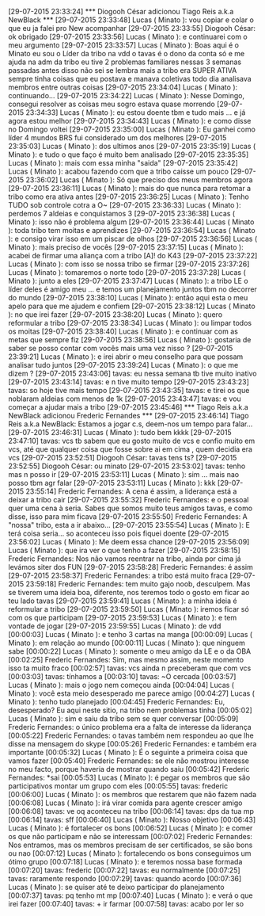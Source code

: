 [29-07-2015 23:33:24] *** Diogooh César adicionou Tiago Reis a.k.a NewBlack ***
[29-07-2015 23:33:48] Lucas ( Minato ): vou copiar e colar o que eu ja falei pro New acompanhar
[29-07-2015 23:33:55] Diogooh César: ok obrigado
[29-07-2015 23:33:56] Lucas ( Minato ): e continuarei com o meu argumento
[29-07-2015 23:33:57] Lucas ( Minato ): Boas
aqui é o Minato
eu sou o Líder da tribo na vdd
o tavas é o dono da conta só
e me ajuda na adm da tribo
eu tive 2 problemas familiares nessas 3 semanas passadas
antes disso não sei se lembra
mais a tribo era SUPER ATIVA
sempre tinha coisas que eu postava e manava coletivas todo dia
analisava membros entre outras coisas
[29-07-2015 23:34:04] Lucas ( Minato ): continuando...
[29-07-2015 23:34:22] Lucas ( Minato ): Nesse Domingo, consegui resolver as coisas meu sogro estava quase morrendo
[29-07-2015 23:34:33] Lucas ( Minato ): eu estou doente tbm e tudo mais ... e já agora estou melhor
[29-07-2015 23:34:43] Lucas ( Minato ): e como disse no Domingo voltei
[29-07-2015 23:35:00] Lucas ( Minato ): Eu ganhei como líder 4 mundos BRS fui considerado um dos melhores
[29-07-2015 23:35:03] Lucas ( Minato ): dos ultimos anos
[29-07-2015 23:35:19] Lucas ( Minato ): e tudo o que faço é muito bem analisado
[29-07-2015 23:35:35] Lucas ( Minato ): mais com essa minha "saida"
[29-07-2015 23:35:42] Lucas ( Minato ): acabou fazendo com que a tribo caisse um pouco
[29-07-2015 23:36:02] Lucas ( Minato ): Só que preciso dos meus membros agora
[29-07-2015 23:36:11] Lucas ( Minato ): mais do que nunca para retomar a tribo como era ativa antes
[29-07-2015 23:36:25] Lucas ( Minato ): Tenho TUDO sob controle cotra a O~
[29-07-2015 23:36:33] Lucas ( Minato ): perdemos 7 aldeias e conquistamos 3
[29-07-2015 23:36:38] Lucas ( Minato ): isso não é problema algum
[29-07-2015 23:36:44] Lucas ( Minato ): toda tribo tem moitas e aprendizes
[29-07-2015 23:36:54] Lucas ( Minato ): e consigo virar isso em um piscar de olhos
[29-07-2015 23:36:56] Lucas ( Minato ): mais preciso de vocês
[29-07-2015 23:37:15] Lucas ( Minato ): acabei de firmar uma aliança com a tribo [A]! do K43
[29-07-2015 23:37:22] Lucas ( Minato ): com isso se nossa tribo se firmar
[29-07-2015 23:37:26] Lucas ( Minato ): tomaremos o norte todo
[29-07-2015 23:37:28] Lucas ( Minato ): junto a eles
[29-07-2015 23:37:47] Lucas ( Minato ): a tribo LE o líder deles é amigo meu ... e temos um planejamento juntos tbm no decorrer do mundo
[29-07-2015 23:38:10] Lucas ( Minato ): então aqui esta o meu apelo para que me ajudem e confiem
[29-07-2015 23:38:12] Lucas ( Minato ): no que irei fazer
[29-07-2015 23:38:20] Lucas ( Minato ): quero reformular a tribo
[29-07-2015 23:38:34] Lucas ( Minato ): ou limpar todos os moitas
[29-07-2015 23:38:40] Lucas ( Minato ): e continuar com as metas que sempre fiz
[29-07-2015 23:38:56] Lucas ( Minato ): gostaria de saber se posso contar com vocês mais uma vez nisso ?
[29-07-2015 23:39:21] Lucas ( Minato ): e irei abrir o meu conselho para que possam analisar tudo juntos
[29-07-2015 23:39:24] Lucas ( Minato ): o que me dizem ?
[29-07-2015 23:43:06] tavas: eu nessa semana tb tive muito inativo
[29-07-2015 23:43:14] tavas: e n tive muito tempo
[29-07-2015 23:43:23] tavas: so hoje tive mais tempo
[29-07-2015 23:43:35] tavas: e tirei os que noblaram aldeias com menos de 1k
[29-07-2015 23:43:47] tavas: e vou começar a ajudar mais a tribo
[29-07-2015 23:45:46] *** Tiago Reis a.k.a NewBlack adicionou Frederic Fernandes ***
[29-07-2015 23:46:14] Tiago Reis a.k.a NewBlack:  Estamos a jogar c.s, deem-nos um tempo para falar...
[29-07-2015 23:46:31] Lucas ( Minato ): tudo bem kkkk
[29-07-2015 23:47:10] tavas: vcs tb sabem que eu gosto muito de vcs e confio muito em vcs, até que qualquer coisa que fosse sobre ai em cima , quem decidia era vcs
[29-07-2015 23:52:51] Diogooh César: tavas tens ts?
[29-07-2015 23:52:55] Diogooh César: ou minato
[29-07-2015 23:53:02] tavas: tenho mas n posso ir
[29-07-2015 23:53:11] Lucas ( Minato ): sim ... mais nao posso tbm agr falar
[29-07-2015 23:53:11] Lucas ( Minato ): kkk
[29-07-2015 23:55:14] Frederic Fernandes: A cena é assim, a liderança está a deixar a tribo cair
[29-07-2015 23:55:32] Frederic Fernandes: e o pessoal quer uma cena à seria. Sabes que somos muito teus amigos tavas, e como disse, isso para mim ficava
[29-07-2015 23:55:50] Frederic Fernandes: A "nossa" tribo, esta a ir abaixo...
[29-07-2015 23:55:54] Lucas ( Minato ): E terá coisa seria... so aconteceu isso pois fiquei doente
[29-07-2015 23:56:02] Lucas ( Minato ): Me deem essa chance
[29-07-2015 23:56:09] Lucas ( Minato ): que ira ver o que tenho a fazer
[29-07-2015 23:58:15] Frederic Fernandes: Nos não vamos reentrar na tribo, ainda por cima já levámos siter dos FUN
[29-07-2015 23:58:28] Frederic Fernandes: é assim
[29-07-2015 23:58:37] Frederic Fernandes: a tribo está muito fraca
[29-07-2015 23:59:18] Frederic Fernandes: tem muito gajo noob, desculpem. Mas se tiverem uma ideia boa, diferente, nos teremos todo o gosto em ficar ao teu lado tavas
[29-07-2015 23:59:41] Lucas ( Minato ): a minha ideia é reformular a tribo
[29-07-2015 23:59:50] Lucas ( Minato ): iremos ficar só com os que participam
[29-07-2015 23:59:53] Lucas ( Minato ): e tem vontade de jogar
[29-07-2015 23:59:55] Lucas ( Minato ): de vdd
[00:00:03] Lucas ( Minato ): e tenho 3 cartas na manga
[00:00:09] Lucas ( Minato ): em relação ao mundo
[00:00:11] Lucas ( Minato ): que ninguem sabe
[00:00:22] Lucas ( Minato ): somente o meu amigo da LE e o da OBA
[00:02:25] Frederic Fernandes: Sim, mas mesmo assim, neste momento isso ta muito fraco
[00:02:57] tavas: vcs ainda n preceberam que com vcs
[00:03:03] tavas: tínhamos a
[00:03:10] tavas: ~O cercada
[00:03:57] Lucas ( Minato ): mais o jogo nem começou ainda
[00:04:04] Lucas ( Minato ): você esta meio desesperado me parece amigo
[00:04:27] Lucas ( Minato ): tenho tudo planejado
[00:04:45] Frederic Fernandes: Eu, desesperado? Eu aqui neste sitio, na tribo nem problemas tinha
[00:05:02] Lucas ( Minato ): sim e saiu da tribo sem se quer conversar
[00:05:09] Frederic Fernandes: o único problema era a falta de interesse da liderança
[00:05:22] Frederic Fernandes: o tavas também nem respondeu ao que lhe disse na mensagem do skype
[00:05:26] Frederic Fernandes: e também era importante
[00:05:32] Lucas ( Minato ): É o seguinte a primeira coisa que vamos fazer
[00:05:40] Frederic Fernandes: se ele não mostrou interesse no meu facto, porque haveria de mostrar quando saiu
[00:05:42] Frederic Fernandes: *sai
[00:05:53] Lucas ( Minato ): é pegar os membros que são participativos montar um grupo com eles
[00:05:55] tavas: frederic
[00:06:00] Lucas ( Minato ): os membros que restarem que não fazem nada
[00:06:08] Lucas ( Minato ): irá virar comida para agente crescer amigo
[00:06:08] tavas: ve oq aconteceu na tribo
[00:06:14] tavas: dps da tua mp
[00:06:14] tavas: sff
[00:06:40] Lucas ( Minato ): Nosso objetivo
[00:06:43] Lucas ( Minato ): é fortalecer os bons
[00:06:52] Lucas ( Minato ): e comer os que não participam e não se interessam
[00:07:02] Frederic Fernandes: Nos entramos, mas os membros precisam de ser certificados, se são bons ou nao
[00:07:12] Lucas ( Minato ): fortalecendo os bons conseguimos um ótimo grupo
[00:07:18] Lucas ( Minato ): e teremos nossa base formada
[00:07:20] tavas: frederic
[00:07:22] tavas: eu normalmente
[00:07:25] tavas: raramente respondo
[00:07:29] tavas: quando acordo
[00:07:36] Lucas ( Minato ): se quiser até te deixo participar do planejamento
[00:07:37] tavas: pq tenho mt mp
[00:07:40] Lucas ( Minato ): e verá o que irei fazer
[00:07:40] tavas: + ir farmar
[00:07:58] tavas: acabo por ler so
